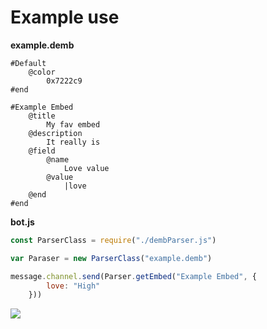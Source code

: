 # Example use

__example.demb__
```
#Default
	@color
		0x7222c9
#end

#Example Embed
	@title
		My fav embed
	@description
		It really is
	@field
		@name
			Love value
		@value
			|love
	@end
#end
```

__bot.js__
```js
const ParserClass = require("./dembParser.js")

var Paraser = new ParserClass("example.demb")

message.channel.send(Parser.getEmbed("Example Embed", {
		love: "High"
	}))
```

![](https://cdn.discordapp.com/attachments/602891050494984195/715887409170087957/unknown.png)

